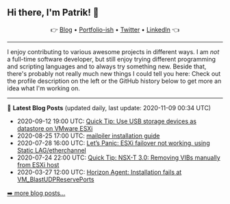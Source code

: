 ## Hi there, I'm Patrik! 👋

<p align="center">
    👉
    <a href="https://patrik.kernstock.net">Blog</a> •
    <a href="https://patrik.kernstock.io">Portfolio-ish</a> •
    <a href="https://twitter.com/Patschi95">Twitter</a> •
    <a href="https://www.linkedin.com/in/pkernstock/">LinkedIn</a>
    👈
</p> 

---

I enjoy contributing to various awesome projects in different ways. I am *not* a full-time software developer, but still enjoy trying different programming and scripting languages and to always try something new. Beside that, there's probably not really much new things I could tell you here: Check out the profile description on the left or the GitHub history below to get more an idea what I'm working on.

---

📕 **Latest Blog Posts** (updated daily, last update: 2020-11-09 00:34 UTC)
- 2020-09-12 19:00 UTC: <a href="https://patrik.kernstock.net/2020/09/quick-tip-use-usb-storage-devices-as-datastore/" target="_blank">Quick Tip: Use USB storage devices as datastore on VMware ESXi</a>
- 2020-08-25 17:00 UTC: <a href="https://patrik.kernstock.net/2020/08/mailpiler-installation-guide/" target="_blank">mailpiler installation guide</a>
- 2020-07-28 16:00 UTC: <a href="https://patrik.kernstock.net/2020/07/lets-panic-esxi-failover-not-working-using-static-lag-etherchannel/" target="_blank">Let’s Panic: ESXi failover not working, using Static LAG/etherchannel</a>
- 2020-07-24 22:00 UTC: <a href="https://patrik.kernstock.net/2020/07/quick-tip-nsx-t-3-0-removing-vibs-manually-from-esxi-host/" target="_blank">Quick Tip: NSX-T 3.0: Removing VIBs manually from ESXi host</a>
- 2020-03-27 12:00 UTC: <a href="https://patrik.kernstock.net/2020/03/horizon-agent-installation-fails-at-vm_blastudpreserveports/" target="_blank">Horizon Agent: Installation fails at VM_BlastUDPReservePorts</a>

[➡️ more blog posts...](https://patrik.kernstock.net)
